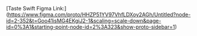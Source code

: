 [Taste Swift Figma Link:] (https://www.figma.com/proto/HHZP51YV97VhfLDXoy2AGh/Untitled?node-id=2-352&t=Goo41isMG4EKgiJ2-1&scaling=scale-down&page-id=0%3A1&starting-point-node-id=2%3A323&show-proto-sidebar=1)
